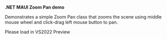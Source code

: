 **.NET MAUI Zoom Pan demo**


Demonstrates a simple Zoom Pan class that zooms the scene using middle mouse wheel and click-drag left mouse button to pan.


Please load in VS2022 Preview

